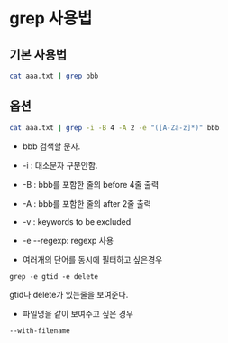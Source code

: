 # grep 사용법

## 기본 사용법

```bash
cat aaa.txt | grep bbb
```

## 옵션

```bash
cat aaa.txt | grep -i -B 4 -A 2 -e "([A-Za-z]*)" bbb
```

- bbb 검색할 문자.
- -i : 대소문자 구분안함.
- -B : bbb를 포함한 줄의 before 4줄 출력
- -A : bbb를 포함한 줄의 after 2줄 출력
- -v : keywords to be excluded
- -e --regexp: regexp 사용

- 여러개의 단어를 동시에 필터하고 싶은경우

`grep -e gtid -e delete`

gtid나 delete가 있는줄을 보여준다.

- 파일명을 같이 보여주고 싶은 경우

`--with-filename`
